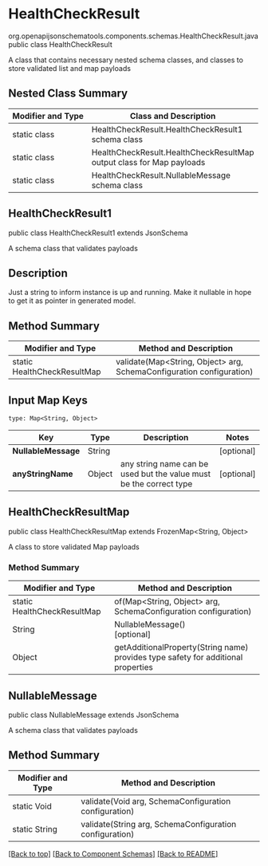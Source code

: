 # HealthCheckResult
org.openapijsonschematools.components.schemas.HealthCheckResult.java
public class HealthCheckResult

A class that contains necessary nested schema classes, and classes to store validated list and map payloads

## Nested Class Summary
| Modifier and Type | Class and Description |
| ----------------- | ---------------------- |
| static class | HealthCheckResult.HealthCheckResult1<br> schema class |
| static class | HealthCheckResult.HealthCheckResultMap<br> output class for Map payloads |
| static class | HealthCheckResult.NullableMessage<br> schema class |

## HealthCheckResult1
public class HealthCheckResult1
extends JsonSchema

A schema class that validates payloads

## Description
Just a string to inform instance is up and running. Make it nullable in hope to get it as pointer in generated model.
## Method Summary
| Modifier and Type | Method and Description |
| ----------------- | ---------------------- |
| static HealthCheckResultMap | validate(Map<String, Object> arg, SchemaConfiguration configuration) |

## Input Map Keys
```
type: Map<String, Object>
```
Key | Type |  Description | Notes
------------ | ------------- | ------------- | -------------
**NullableMessage** | String |  | [optional]
**anyStringName** | Object | any string name can be used but the value must be the correct type | [optional]

## HealthCheckResultMap
public class HealthCheckResultMap
extends FrozenMap<String, Object>

A class to store validated Map payloads

### Method Summary
| Modifier and Type | Method and Description |
| ----------------- | ---------------------- |
| static HealthCheckResultMap | of(Map<String, Object> arg, SchemaConfiguration configuration) |
| String | NullableMessage()<br>[optional] |
| Object | getAdditionalProperty(String name)<br>provides type safety for additional properties |

## NullableMessage
public class NullableMessage
extends JsonSchema

A schema class that validates payloads

## Method Summary
| Modifier and Type | Method and Description |
| ----------------- | ---------------------- |
| static Void | validate(Void arg, SchemaConfiguration configuration) |
| static String | validate(String arg, SchemaConfiguration configuration) |

[[Back to top]](#top) [[Back to Component Schemas]](../../../README.md#Component-Schemas) [[Back to README]](../../../README.md)
